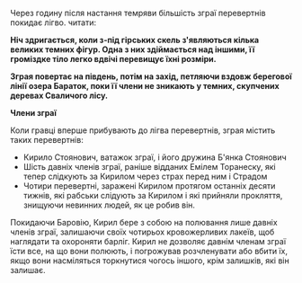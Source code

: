 Через годину після настання темряви більшість зграї перевертнів покидає лігво. читати:

**Ніч здригається, коли з-під гірських скель з'являються кілька великих темних фігур. Одна з них здіймається над іншими, її громіздке тіло легко вдвічі перевищує їхні розміри.**

**Зграя повертає на південь, потім на захід, петляючи вздовж берегової лінії озера Бараток, поки її члени не зникають у темних, скупчених деревах Сваличого лісу.**

**Члени зграї**

Коли гравці вперше прибувають до лігва перевертнів, зграя містить таких перевертнів:

- Кирило Стоянович, ватажок зграї, і його дружина Б'янка Стоянович
- Шість давніх членів зграї, раніше відданих Емілем Торанеску, які тепер слідкують за Кирилом через страх перед ним і Страдом
- Чотири перевертні, заражені Кирилом протягом останніх десяти тижнів, які рабськи слідують за Кирилом і які прийняли прокляття, знищуючи невинних людей, як це робив він.

Покидаючи Баровію, Кирил бере з собою на полювання лише давніх членів зграї, залишаючи своїх чотирьох кровожерливих лакеїв, щоб наглядати та охороняти барліг. Кирил не дозволяє давнім членам зграї їсти все, на що вони полюють, і погрожував розчленувати або вбити їх, якщо вони насміляться торкнутися чогось іншого, крім залишків, які він залишає.


